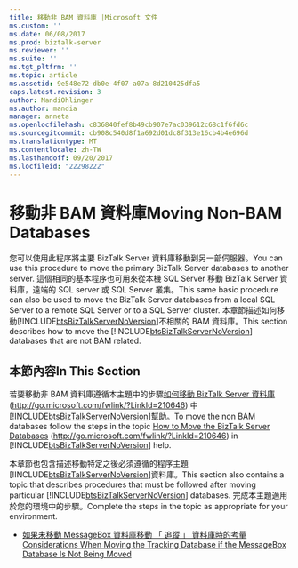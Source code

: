 ```yaml
---
title: 移動非 BAM 資料庫 |Microsoft 文件
ms.custom: ''
ms.date: 06/08/2017
ms.prod: biztalk-server
ms.reviewer: ''
ms.suite: ''
ms.tgt_pltfrm: ''
ms.topic: article
ms.assetid: 9e548e72-db0e-4f07-a07a-8d210425dfa5
caps.latest.revision: 3
author: MandiOhlinger
ms.author: mandia
manager: anneta
ms.openlocfilehash: c836840fef8b49cb907e7ac039612c68c1f6fd6c
ms.sourcegitcommit: cb908c540d8f1a692d01dc8f313e16cb4b4e696d
ms.translationtype: MT
ms.contentlocale: zh-TW
ms.lasthandoff: 09/20/2017
ms.locfileid: "22298222"
---
```

# <a name="moving-non-bam-databases"></a><span data-ttu-id="b6273-102">移動非 BAM 資料庫</span><span class="sxs-lookup"><span data-stu-id="b6273-102">Moving Non-BAM Databases</span></span>
<span data-ttu-id="b6273-103">您可以使用此程序將主要 BizTalk Server 資料庫移動到另一部伺服器。</span><span class="sxs-lookup"><span data-stu-id="b6273-103">You can use this procedure to move the primary BizTalk Server databases to another server.</span></span> <span data-ttu-id="b6273-104">這個相同的基本程序也可用來從本機 SQL Server 移動 BizTalk Server 資料庫，遠端的 SQL server 或 SQL Server 叢集。</span><span class="sxs-lookup"><span data-stu-id="b6273-104">This same basic procedure can also be used to move the BizTalk Server databases from a local SQL Server to a remote SQL Server or to a SQL Server cluster.</span></span> <span data-ttu-id="b6273-105">本章節描述如何移動[!INCLUDE[btsBizTalkServerNoVersion](../includes/btsbiztalkservernoversion-md.md)]不相關的 BAM 資料庫。</span><span class="sxs-lookup"><span data-stu-id="b6273-105">This section describes how to move the [!INCLUDE[btsBizTalkServerNoVersion](../includes/btsbiztalkservernoversion-md.md)] databases that are not BAM related.</span></span>  
  
## <a name="in-this-section"></a><span data-ttu-id="b6273-106">本節內容</span><span class="sxs-lookup"><span data-stu-id="b6273-106">In This Section</span></span>  
 <span data-ttu-id="b6273-107">若要移動非 BAM 資料庫遵循本主題中的步驟[如何移動 BizTalk Server 資料庫](http://go.microsoft.com/fwlink/?LinkId=210646)(http://go.microsoft.com/fwlink/?LinkId=210646) 中[!INCLUDE[btsBizTalkServerNoVersion](../includes/btsbiztalkservernoversion-md.md)]幫助。</span><span class="sxs-lookup"><span data-stu-id="b6273-107">To move the non BAM databases follow the steps in the topic [How to Move the BizTalk Server Databases](http://go.microsoft.com/fwlink/?LinkId=210646) (http://go.microsoft.com/fwlink/?LinkId=210646) in [!INCLUDE[btsBizTalkServerNoVersion](../includes/btsbiztalkservernoversion-md.md)] help.</span></span>  
  
 <span data-ttu-id="b6273-108">本章節也包含描述移動特定之後必須遵循的程序主題[!INCLUDE[btsBizTalkServerNoVersion](../includes/btsbiztalkservernoversion-md.md)]資料庫。</span><span class="sxs-lookup"><span data-stu-id="b6273-108">This section also contains a topic that describes procedures that must be followed after moving particular [!INCLUDE[btsBizTalkServerNoVersion](../includes/btsbiztalkservernoversion-md.md)] databases.</span></span> <span data-ttu-id="b6273-109">完成本主題適用於您的環境中的步驟。</span><span class="sxs-lookup"><span data-stu-id="b6273-109">Complete the steps in the topic as appropriate for your environment.</span></span>  
  
-   [<span data-ttu-id="b6273-110">如果未移動 MessageBox 資料庫移動 「 追蹤 」 資料庫時的考量</span><span class="sxs-lookup"><span data-stu-id="b6273-110">Considerations When Moving the Tracking Database if the MessageBox Database Is Not Being Moved</span></span>](../technical-guides/before-you-move-the-tracking-database-if-messagebox-database-is-not-moving.md)